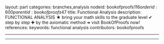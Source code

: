layout: part
categories: branches,analysis
nodeid: bookofproofs$116
orderid: 600
parentid: bookofproofs$47
title: Functional Analysis
description: FUNCTIONAL ANALYSIS ★ bring your math skills to the graduate level ✔ step by step ✚ by the axiomatic method ➜ visit BookOfProofs now!
references: 
keywords: functional analysis
contributors: bookofproofs

---


---


